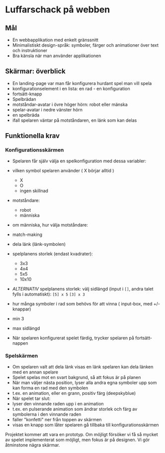 # Luffarschack på webben

## Mål 

 - En webbapplikation med enkelt gränssnitt
 - Minimalistiskt design-språk: symboler, färger och animationer över text och instruktioner
 - Bra känsla när man använder applikationen

 

## Skärmar: överblick

 - En landing-page var man får konfigurera hurdant spel man vill spela
  - konfigurationselement i en lista: en rad - en konfiguration
  - fortsätt-knapp
 - Spelbrädan
  - motståndar-avatar i övre höger hörn: robot eller mänska
  - spelar-avatar i nedre vänster hörn
  - en spelbräda 
  - ifall spelaren väntar på motståndaren, en länk som kan delas

  
## Funktionella krav
 
### Konfigurationsskärmen

 - Spelaren får själv välja en spelkonfiguration med dessa variabler:
  - vilken symbol spelaren använder ( X börjar alltid ) 
    - X
    - O
    - ingen skillnad
  - motståndare:
    - robot
    - människa
  - om människa, hur välja motståndare:
   - match-making
   - dela länk (länk-symbolen)
  - spelplanens storlek (endast kvadrater):
    - 3x3
    - 4x4
    - 5x5
    - 10x10
  - _ALTERNATIV_ spelplanens storlek: välj sidlängd (input i `[]`, andra talet fylls i automatiskt): 
        `[5] x 5` 
        `[3] x 3`
  - hur många symboler i rad som behövs för att vinna ( input-box, med +/- knappar)
   - min 3
   - max sidlängd
 
  - När spelaren konfigurerat spelet färdig, trycker spelaren på fortsätt-nappen

### Spelskärmen

 - Om spelaren valt att dela länk visas en länk spelaren kan dela länken med en annan spelare
 - Spelet spelas mot en svart bakgrund, så att fokus är på planen
 - När man väljer nästa position, lyser alla andra egna symboler upp som kan forma en rad med den symbolen
  - t.ex. en animation, eller en grann, positiv färg (deepskyblue)
 - När spelet tar slut:
  - lyser den vinnande raden upp i en animation
   - t.ex. en pulserande animation som ändrar storlek och färg av symbolerna i den vinnande raden
  - faller "konfetti" ner från toppen av skärmen
  - visas en knapp som låter spelaren gå tillbaka till konfigurationsskärmen
  


 
 
Projektet kommer att vara en prototyp. Om möjligt försöker vi få så mycket av spelet implementerat som möjligt, men fokus är på designen. Vi gör åtminstone nägra skärmar.



